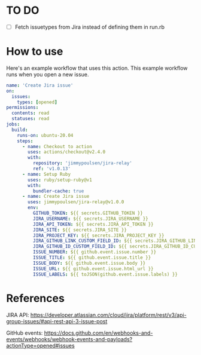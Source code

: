 # TO DO
- [ ] Fetch issuetypes from Jira instead of defining them in run.rb

# How to use
Here's an example workflow that uses this action. This example workflow runs when you open a new issue.

```yml
name: 'Create Jira issue'
on:
  issues:
    types: [opened]
permissions:
  contents: read
  statuses: read
jobs:
  build:
    runs-on: ubuntu-20.04
    steps:
      - name: Checkout to action
        uses: actions/checkout@v2.4.0
        with:
          repository: 'jimmypoulsen/jira-relay'
          ref: 'v1.0.13'
      - name: Setup Ruby
        uses: ruby/setup-ruby@v1
        with:
          bundler-cache: true
      - name: Create Jira issue
        uses: jimmypoulsen/jira-relay@v1.0.0
        env:
          GITHUB_TOKEN: ${{ secrets.GITHUB_TOKEN }}
          JIRA_USERNAME: ${{ secrets.JIRA_USERNAME }}
          JIRA_API_TOKEN: ${{ secrets.JIRA_API_TOKEN }}
          JIRA_SITE: ${{ secrets.JIRA_SITE }}
          JIRA_PROJECT_KEY: ${{ secrets.JIRA_PROJECT_KEY }}
          JIRA_GITHUB_LINK_CUSTOM_FIELD_ID: ${{ secrets.JIRA_GITHUB_LINK_CUSTOM_FIELD_ID }}
          JIRA_GITHUB_ID_CUSTOM_FIELD_ID: ${{ secrets.JIRA_GITHUB_ID_CUSTOM_FIELD_ID }}
          ISSUE_NUMBER: ${{ github.event.issue.number }}
          ISSUE_TITLE: ${{ github.event.issue.title }}
          ISSUE_BODY: ${{ github.event.issue.body }}
          ISSUE_URL: ${{ github.event.issue.html_url }}
          ISSUE_LABELS: ${{ toJSON(github.event.issue.labels) }}

```

# References
JIRA API: https://developer.atlassian.com/cloud/jira/platform/rest/v3/api-group-issues/#api-rest-api-3-issue-post

GitHub events: https://docs.github.com/en/webhooks-and-events/webhooks/webhook-events-and-payloads?actionType=opened#issues
